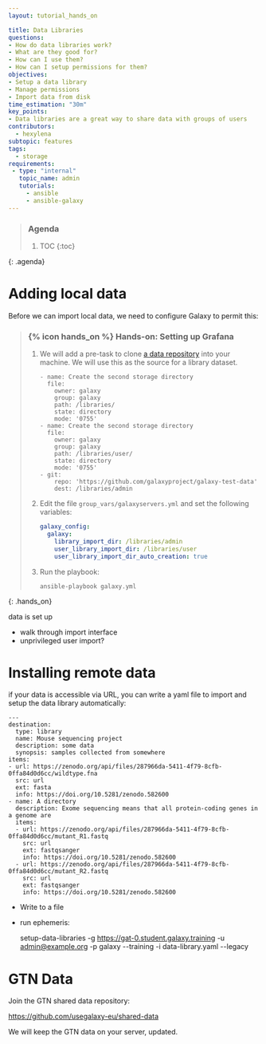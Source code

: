 ```yaml
---
layout: tutorial_hands_on

title: Data Libraries
questions:
- How do data libraries work?
- What are they good for?
- How can I use them?
- How can I setup permissions for them?
objectives:
- Setup a data library
- Manage permissions
- Import data from disk
time_estimation: "30m"
key_points:
- Data libraries are a great way to share data with groups of users
contributors:
  - hexylena
subtopic: features
tags:
  - storage
requirements:
 - type: "internal"
   topic_name: admin
   tutorials:
     - ansible
     - ansible-galaxy
---
```



> ### Agenda
>
> 1. TOC
> {:toc}
>
{: .agenda}


# Adding local data

Before we can import local data, we need to configure Galaxy to permit this:

> ### {% icon hands_on %} Hands-on: Setting up Grafana
>
> 1. We will add a pre-task to clone [a data repository](https://github.com/galaxyproject/galaxy-test-data) into your machine. We will use this as the source for a library dataset.
>
>
>
>        - name: Create the second storage directory
>          file:
>            owner: galaxy
>            group: galaxy
>            path: /libraries/
>            state: directory
>            mode: '0755'
>        - name: Create the second storage directory
>          file:
>            owner: galaxy
>            group: galaxy
>            path: /libraries/user/
>            state: directory
>            mode: '0755'
>        - git:
>            repo: 'https://github.com/galaxyproject/galaxy-test-data'
>            dest: /libraries/admin
>
> 4. Edit the file `group_vars/galaxyservers.yml` and set the following variables:
>
>    ```yaml
>    galaxy_config:
>      galaxy:
>        library_import_dir: /libraries/admin
>        user_library_import_dir: /libraries/user
>        user_library_import_dir_auto_creation: true
>    ```
>
> 5. Run the playbook:
>
>    ```
>    ansible-playbook galaxy.yml
>    ```
>
{: .hands_on}

data is set up

- walk through import interface
- unprivileged user import?


# Installing remote data

if your data is accessible via URL, you can write a yaml file to import and setup the data library automatically:

```
---
destination:
  type: library
  name: Mouse sequencing project
  description: some data
  synopsis: samples collected from somewhere
items:
- url: https://zenodo.org/api/files/287966da-5411-4f79-8cfb-0ffa84d0d6cc/wildtype.fna
  src: url
  ext: fasta
  info: https://doi.org/10.5281/zenodo.582600
- name: A directory
  description: Exome sequencing means that all protein-coding genes in a genome are
  items:
  - url: https://zenodo.org/api/files/287966da-5411-4f79-8cfb-0ffa84d0d6cc/mutant_R1.fastq
    src: url
    ext: fastqsanger
    info: https://doi.org/10.5281/zenodo.582600
  - url: https://zenodo.org/api/files/287966da-5411-4f79-8cfb-0ffa84d0d6cc/mutant_R2.fastq
    src: url
    ext: fastqsanger
    info: https://doi.org/10.5281/zenodo.582600
```

- Write to a file
- run ephemeris:

    setup-data-libraries -g https://gat-0.student.galaxy.training -u admin@example.org -p galaxy --training -i data-library.yaml --legacy


# GTN Data

Join the GTN shared data repository:

https://github.com/usegalaxy-eu/shared-data

We will keep the GTN data on your server, updated.
